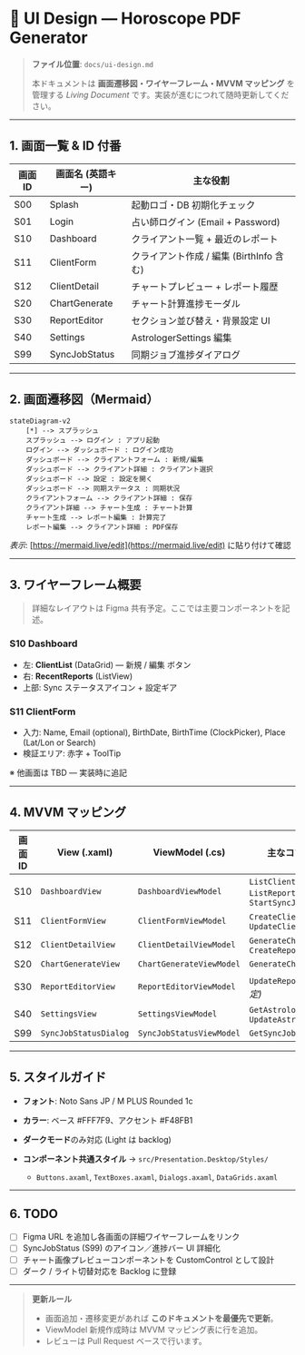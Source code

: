 # 🎨 UI Design — Horoscope PDF Generator

> **ファイル位置**: `docs/ui-design.md`
>
> 本ドキュメントは **画面遷移図・ワイヤーフレーム・MVVM マッピング** を管理する *Living Document* です。実装が進むにつれて随時更新してください。

---

## 1. 画面一覧 & ID 付番

| 画面ID | 画面名 (英語キー)    | 主な役割                         |
| ---- | ------------- | ---------------------------- |
| S00  | Splash        | 起動ロゴ・DB 初期化チェック              |
| S01  | Login         | 占い師ログイン (Email + Password)   |
| S10  | Dashboard     | クライアント一覧 + 最近のレポート           |
| S11  | ClientForm    | クライアント作成 / 編集 (BirthInfo 含む) |
| S12  | ClientDetail  | チャートプレビュー + レポート履歴           |
| S20  | ChartGenerate | チャート計算進捗モーダル                 |
| S30  | ReportEditor  | セクション並び替え・背景設定 UI            |
| S40  | Settings      | AstrologerSettings 編集        |
| S99  | SyncJobStatus | 同期ジョブ進捗ダイアログ                 |

---

## 2. 画面遷移図（Mermaid）

```mermaid
stateDiagram-v2
    [*] --> スプラッシュ
    スプラッシュ --> ログイン : アプリ起動
    ログイン --> ダッシュボード : ログイン成功
    ダッシュボード --> クライアントフォーム : 新規/編集
    ダッシュボード --> クライアント詳細 : クライアント選択
    ダッシュボード --> 設定 : 設定を開く
    ダッシュボード --> 同期ステータス : 同期状況
    クライアントフォーム --> クライアント詳細 : 保存
    クライアント詳細 --> チャート生成 : チャート計算
    チャート生成 --> レポート編集 : 計算完了
    レポート編集 --> クライアント詳細 : PDF保存
```

*表示*: [https://mermaid.live/edit](https://mermaid.live/edit) に貼り付けて確認

---

## 3. ワイヤーフレーム概要

> 詳細なレイアウトは Figma 共有予定。ここでは主要コンポーネントを記述。

### S10 Dashboard

* 左: **ClientList** (DataGrid) — 新規 / 編集 ボタン
* 右: **RecentReports** (ListView)
* 上部: Sync ステータスアイコン + 設定ギア

### S11 ClientForm

* 入力: Name, Email (optional), BirthDate, BirthTime (ClockPicker), Place (Lat/Lon or Search)
* 検証エリア: 赤字 + ToolTip

※ 他画面は TBD — 実装時に追記

---

## 4. MVVM マッピング

| 画面ID | View (.xaml)          | ViewModel (.cs)          | 主なコマンド / クエリ依存                                                  |
| ---- | --------------------- | ------------------------ | --------------------------------------------------------------- |
| S10  | `DashboardView`       | `DashboardViewModel`     | `ListClientsQuery`, `ListReportsQuery`, `StartSyncJobCommand`   |
| S11  | `ClientFormView`      | `ClientFormViewModel`    | `CreateClientCommand`, `UpdateClientCommand`                    |
| S12  | `ClientDetailView`    | `ClientDetailViewModel`  | `GenerateChartCommand`, `CreateReportCommand`                   |
| S20  | `ChartGenerateView`   | `ChartGenerateViewModel` | `GenerateChartCommand`                                          |
| S30  | `ReportEditorView`    | `ReportEditorViewModel`  | `UpdateReportSectionCommand` *(予定)*                             |
| S40  | `SettingsView`        | `SettingsViewModel`      | `GetAstrologerSettingsQuery`, `UpdateAstrologerSettingsCommand` |
| S99  | `SyncJobStatusDialog` | `SyncJobStatusViewModel` | `GetSyncJobStatusQuery`                                         |

---

## 5. スタイルガイド

* **フォント**: Noto Sans JP / M PLUS Rounded 1c
* **カラー**: ベース #FFF7F9、アクセント #F48FB1
* **ダークモード**のみ対応 (Light は backlog)
* **コンポーネント共通スタイル** → `src/Presentation.Desktop/Styles/`

  * `Buttons.axaml`, `TextBoxes.axaml`, `Dialogs.axaml`, `DataGrids.axaml`

---

## 6. TODO

* [ ] Figma URL を追加し各画面の詳細ワイヤーフレームをリンク
* [ ] SyncJobStatus (S99) のアイコン／進捗バー UI 詳細化
* [ ] チャート画像プレビューコンポーネントを CustomControl として設計
* [ ] ダーク / ライト切替対応を Backlog に登録

---

> **更新ルール**
>
> * 画面追加・遷移変更があれば **このドキュメントを最優先で更新**。
> * ViewModel 新規作成時は MVVM マッピング表に行を追加。
> * レビューは Pull Request ベースで行います。

